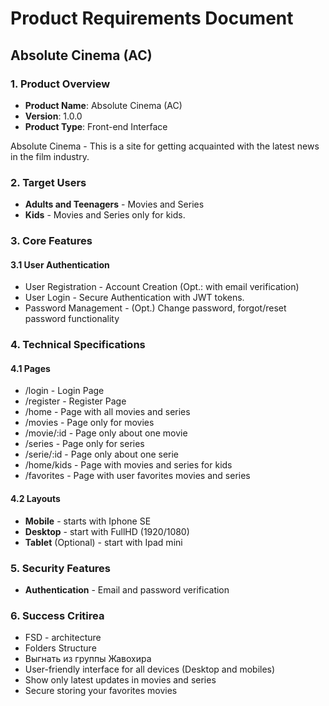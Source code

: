 # Product Requirements Document

## Absolute Cinema (AC)

### 1. Product Overview

- **Product Name**: Absolute Cinema (AC)
- **Version**: 1.0.0
- **Product Type**: Front-end Interface

Absolute Cinema - This is a site for getting acquainted with the latest news in the film industry.

### 2. Target Users
- **Adults and Teenagers** - Movies and Series
- **Kids** - Movies and Series only for kids.

### 3. Core Features

#### 3.1 User Authentication    
- User Registration - Account Creation (Opt.: with email verification)
- User Login - Secure Authentication with JWT tokens.
- Password Management - (Opt.) Change password, forgot/reset password functionality

### 4. Technical Specifications

#### 4.1 Pages

- /login - Login Page
- /register - Register Page
- /home - Page with all movies and series 
- /movies - Page only for movies
- /movie/:id - Page only about one movie
- /series - Page only for series
- /serie/:id - Page only about one serie
- /home/kids - Page with movies and series for kids
- /favorites - Page with user favorites movies and series

#### 4.2 Layouts
- **Mobile** - starts with Iphone SE
- **Desktop** - start with FullHD (1920/1080)
- **Tablet** (Optional) - start with Ipad mini

### 5. Security Features
- **Authentication** - Email and password verification 

### 6. Success Critirea
- FSD - architecture
- Folders Structure
- Выгнать из группы Жавохира
- User-friendly interface for all devices (Desktop and mobiles)
- Show only latest updates in movies and series
- Secure storing your favorites movies